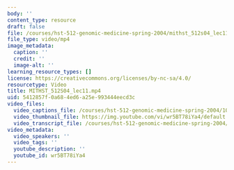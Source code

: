```yaml
---
body: ''
content_type: resource
draft: false
file: /courses/hst-512-genomic-medicine-spring-2004/mithst_512s04_lec11_360p_16_9.mp4
file_type: video/mp4
image_metadata:
  caption: ''
  credit: ''
  image-alt: ''
learning_resource_types: []
license: https://creativecommons.org/licenses/by-nc-sa/4.0/
resourcetype: Video
title: MITHST_512S04_lec11.mp4
uid: 5412857f-0a68-4ed6-a25e-993444eecd3c
video_files:
  video_captions_file: /courses/hst-512-genomic-medicine-spring-2004/1QzfuTQUpnSBjcFYgZrTdDr7TyQ0lN4B__transcript.webvtt
  video_thumbnail_file: https://img.youtube.com/vi/wr5BT78iYa4/default.jpg
  video_transcript_file: /courses/hst-512-genomic-medicine-spring-2004/1QzfuTQUpnSBjcFYgZrTdDr7TyQ0lN4B__transcript.pdf
video_metadata:
  video_speakers: ''
  video_tags: ''
  youtube_description: ''
  youtube_id: wr5BT78iYa4
---
```

